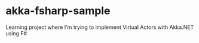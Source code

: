 # akka-fsharp-sample
Learning project where I'm trying to implement Virtual Actors with Akka.NET using F#
